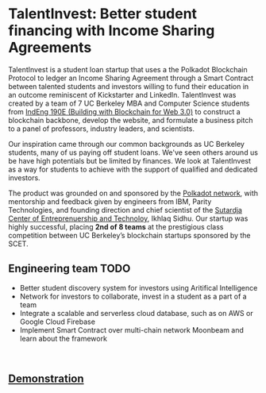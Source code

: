 # TalentInvest: Better student financing with Income Sharing Agreements

TalentInvest is a student loan startup that uses a the Polkadot Blockchain Protocol to ledger an Income Sharing Agreement through a Smart Contract between talented students and investors willing to fund their education in an outcome reminiscent of Kickstarter and LinkedIn. TalentInvest was created by a team of 7 UC Berkeley MBA and Computer Science students from [IndEng 190E (Building with Blockchain for Web 3.0)](https://classes.berkeley.edu/content/2021-spring-indeng-190e-003-sem-003) to construct a blockchain backbone, develop the website, and formulate a business pitch to a panel of professors, industry leaders, and scientists. 

Our inspiration came through our common backgrounds as UC Berkeley students, many of us paying off student loans. We've seen others around us be have high potentials but be limited by finances. We look at TalentInvest as a way for students to achieve with the support of qualified and dedicated investors.

The product was grounded on and sponsored by the [Polkadot network](https://polkadot.network/), with mentorship and feedback given by engineers from IBM, Parity Technologies, and founding direction and chief scientist of the [Sutardja Center of Entreprenuership and Technoloy](https://scet.berkeley.edu/), Ikhlaq Sidhu. Our startup was highly successful, placing **2nd of 8 teams** at the prestigious class competition between UC Berkeley’s blockchain startups sponsored by the SCET.

## Engineering team TODO 
 * Better student discovery system for investors using Aritifical Intelligence
 * Network for investors to collaborate, invest in a student as a part of a team
 * Integrate a scalable and serverless cloud database, such as on AWS or Google Cloud Firebase
 * Implement Smart Contract over multi-chain network Moonbeam and learn about the framework

 <br>

 ## [Demonstration](https://youtu.be/8PY6dtBlfag)